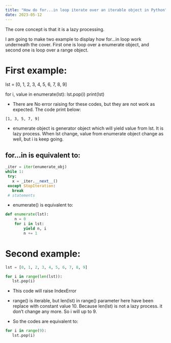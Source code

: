 ```yaml
---
title: "How do for...in loop iterate over an iterable object in Python"
date: 2023-05-12
---
```



The core concept is that it is a lazy processing.

I am going to make two example to display how for...in loop work underneath the cover.
First one is loop over a enumerate object, and second one is loop over a range object.

# First example:

lst = [0, 1, 2, 3, 4, 5, 6, 7, 8, 9]

for i, value in enumerate(lst):
   lst.pop(i)
print(lst)

- There are No error raising for these codes, but they are not work as expected.
The code print below:
```
[1, 3, 5, 7, 9] 
```

- enumerate object is generator object which will yield value from lst. It is lazy process. 
When lst change, value from enumerate object change as well, but i is keep going. 

## for...in is equivalent to:
```python
_iter = iter(enumerate_obj) 
while 1:
 try:
   x = _iter.__next__() 
 except StopIteration:
   break
 # statements
```
- enumerate() is equivalent to:
```python
def enumerate(lst):
    n = 0
    for i in lst:
        yield n, i
        n += 1
```

# Second example:  
```python
lst = [0, 1, 2, 3, 4, 5, 6, 7, 8, 9]

for i in range(len(lst)):
   lst.pop(i)
```

- This code will raise IndexError

- range() is iterable, but len(lst) in range() parameter here have been replace with constant value 10. Because len(lst) is not a lazy process. it don’t change any more. So i will up to 9. 

- So the codes are equivalent to:
```python
for i in range(9):
   lst.pop(i)
```
